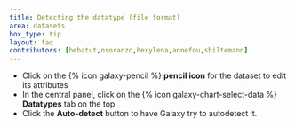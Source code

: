 ```yaml
---
title: Detecting the datatype (file format)
area: datasets
box_type: tip
layout: faq
contributors: [bebatut,nsoranzo,hexylena,annefou,shiltemann]
---
```


* Click on the {% icon galaxy-pencil %} **pencil icon** for the dataset to edit its attributes
* In the central panel, click on the {% icon galaxy-chart-select-data %} **Datatypes** tab on the top
* Click the **Auto-detect** button to have Galaxy try to autodetect it.

